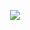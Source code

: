 <p align="center">
  <img  align=top flex-grow=1 src="https://leetcard.jacoblin.cool/GajendranA?theme=dark&font=Nunito&ext=heatmap" />  
</p>
